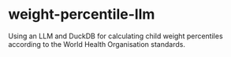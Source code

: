 # weight-percentile-llm
Using an LLM and DuckDB for calculating child weight percentiles according to the World Health Organisation standards.
